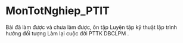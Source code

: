 # MonTotNghiep_PTIT
Bài đã làm được và chưa làm được, ôn tập 
Luyện tập  kỹ thuật lập trình hướng đối tượng 
Làm lại cuộc đời PTTK DBCLPM .
